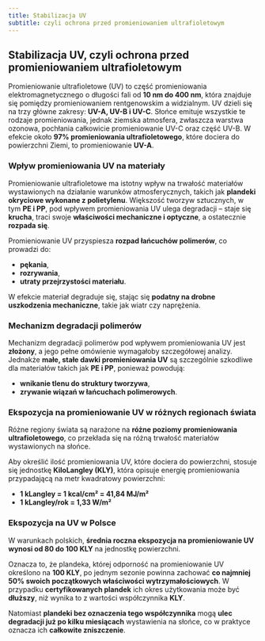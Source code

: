 ```yaml
---
title: Stabilizacja UV
subtitle: czyli ochrona przed promieniowaniem ultrafioletowym
---
```


## Stabilizacja UV, czyli ochrona przed promieniowaniem ultrafioletowym

Promieniowanie ultrafioletowe (UV) to część promieniowania elektromagnetycznego
o długości fali od **10 nm do 400 nm**, która znajduje się pomiędzy
promieniowaniem rentgenowskim a widzialnym. UV dzieli się na trzy główne
zakresy: **UV-A, UV-B i UV-C**. Słońce emituje wszystkie te rodzaje
promieniowania, jednak ziemska atmosfera, zwłaszcza warstwa ozonowa, pochłania
całkowicie promieniowanie UV-C oraz część UV-B. W efekcie około **97%
promieniowania ultrafioletowego**, które dociera do powierzchni Ziemi, to
promieniowanie **UV-A**.

### Wpływ promieniowania UV na materiały

Promieniowanie ultrafioletowe ma istotny wpływ na trwałość materiałów
wystawionych na działanie warunków atmosferycznych, takich jak **plandeki
okryciowe wykonane z polietylenu**. Większość tworzyw sztucznych, w tym **PE i
PP**, pod wpływem promieniowania UV ulega degradacji – staje się **krucha**,
traci swoje **właściwości mechaniczne i optyczne**, a ostatecznie **rozpada
się**.

Promieniowanie UV przyspiesza **rozpad łańcuchów polimerów**, co prowadzi do:

- **pękania**,
- **rozrywania**,
- **utraty przejrzystości materiału**.

W efekcie materiał degraduje się, stając się **podatny na drobne uszkodzenia
mechaniczne**, takie jak wiatr czy naprężenia.

### Mechanizm degradacji polimerów

Mechanizm degradacji polimerów pod wpływem promieniowania UV jest **złożony**, a
jego pełne omówienie wymagałoby szczegółowej analizy. Jednakże **małe, stałe
dawki promieniowania UV** są szczególnie szkodliwe dla materiałów takich jak
**PE i PP**, ponieważ powodują:

- **wnikanie tlenu do struktury tworzywa**,
- **zrywanie wiązań w łańcuchach polimerowych**.

### Ekspozycja na promieniowanie UV w różnych regionach świata

Różne regiony świata są narażone na **różne poziomy promieniowania
ultrafioletowego**, co przekłada się na różną trwałość materiałów wystawionych
na słońce.

Aby określić ilość promieniowania UV, które dociera do powierzchni, stosuje się
jednostkę **KiloLangley (KLY)**, która opisuje energię promieniowania
przypadającą na metr kwadratowy powierzchni:

- **1 kLangley = 1 kcal/cm² = 41,84 MJ/m²**
- **1 kLangley/rok = 1,33 W/m²**

### Ekspozycja na UV w Polsce

W warunkach polskich, **średnia roczna ekspozycja na promieniowanie UV wynosi od
80 do 100 KLY** na jednostkę powierzchni.

Oznacza to, że plandeka, której odporność na promieniowanie UV określono na
**100 KLY**, po jednym sezonie powinna zachować **co najmniej 50% swoich
początkowych właściwości wytrzymałościowych**. W przypadku **certyfikowanych
plandek** ich okres użytkowania może być **dłuższy**, niż wynika to z wartości
współczynnika **KLY**.

Natomiast **plandeki bez oznaczenia tego współczynnika** mogą **ulec degradacji
już po kilku miesiącach** wystawienia na słońce, co w praktyce oznacza ich
**całkowite zniszczenie**.
